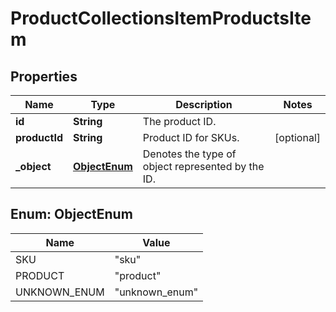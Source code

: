 

# ProductCollectionsItemProductsItem


## Properties

| Name | Type | Description | Notes |
|------------ | ------------- | ------------- | -------------|
|**id** | **String** | The product ID. |  |
|**productId** | **String** | Product ID for SKUs. |  [optional] |
|**_object** | [**ObjectEnum**](#ObjectEnum) | Denotes the type of object represented by the ID. |  |



## Enum: ObjectEnum

| Name | Value |
|---- | -----|
| SKU | &quot;sku&quot; |
| PRODUCT | &quot;product&quot; |
| UNKNOWN_ENUM | &quot;unknown_enum&quot; |




